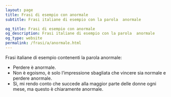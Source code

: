 ```yaml
---
layout: page
title: Frasi di esempio con anormale 
subtitle: Frasi italiane di esempio con la parola  anormale

og_title: Frasi di esempio con anormale 
og_description: Frasi italiane di esempio con la parola  anormale
og_type: website
permalink: /frasi/a/anormale.html
---
```


Frasi italiane di esempio contenenti la parola anormale:


- Perdere è anormale.
- Non è egoismo, è solo l’impressione sbagliata che vincere sia normale e perdere anormale.
- Sì, mi rendo conto che succede alla maggior parte delle donne ogni mese, ma questo è chiaramente anormale.
